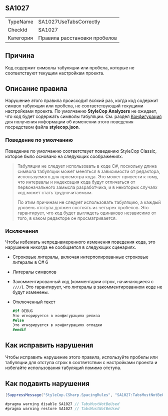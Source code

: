 ﻿## SA1027

<table>
<tr>
  <td>TypeName</td>
  <td>SA1027UseTabsCorrectly</td>
</tr>
<tr>
  <td>CheckId</td>
  <td>SA1027</td>
</tr>
<tr>
  <td>Категория</td>
  <td>Правила расстановки пробелов</td>
</tr>
</table>

## Причина

Код содержит символы табуляции или пробела, которые не соответствуют текущим настройкам проекта.

## Описание правила

Нарушение этого правила происходит всякий раз, когда код содержит символ табуляции или пробела, не соответствующий
текущими настройками проекта. По умолчанию **StyleCop Analyzers** не ожидает, что код будет содержать символы табуляции. См. раздел
[Конфигурация](Configuration.md) для получения информации об изменении этого поведения посредством файла **stylecop.json**.

### Поведение по умолчанию

Поведение по умолчанию соответствует поведению StyleCop Classic, которое было основано на следующих соображениях.



> Табуляции не следует использовать в коде C#, поскольку длина символа табуляции может меняться в зависимости от редактора, используемого для просмотра кода. Это может привести к тому, что интервалы и индексация кода будут отличаться от первоначального замысла разработчика, и в некоторых случаях код может стать трудночитаемым.
> 
> По этим причинам не следует использовать табуляцию, а каждый уровень отступа должен состоять из четырех пробелов. Это гарантирует, что код будет выглядеть одинаково независимо от того, в каком редакторе он просматривается.

### Исключения

Чтобы избежать непреднамеренного изменения поведения кода, это нарушение никогда не сообщается в следующих сценариях.

* Строковые литералы, включая интерполированные строковые литералы в C# 6

* Литералы символов

* Закомментированный код (комментарии строк, начинающиеся с `////`). Это гарантирует, что литералы в закомментированном коде не будут изменены.

* Отключенный текст

    ```csharp
    #if DEBUG
    Это игнорируется в конфигурациях релиза
    #else
    Это игнорируется в конфигурациях отладки
    #endif
    ```

## Как исправить нарушения

Чтобы исправить нарушение этого правила, используйте пробелы или табуляции для отступа строк в соответствии с настройками проекта и избегайте использования табуляций помимо отступа.

## Как подавить нарушения

```csharp
[SuppressMessage("StyleCop.CSharp.SpacingRules", "SA1027:TabsMustNotBeUsed", Justification = "Reviewed.")]
```

```csharp
#pragma warning disable SA1027 // TabsMustNotBeUsed
#pragma warning restore SA1027 // TabsMustNotBeUsed
```
